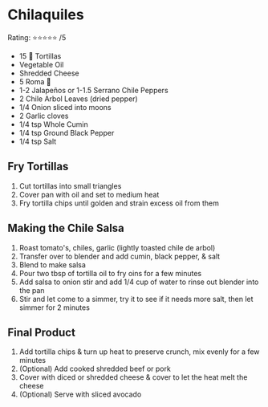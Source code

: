 # Chilaquiles
Rating: :star::star::star::star::star: /5  
- 15 :corn: Tortillas
- Vegetable Oil
- Shredded Cheese
- 5 Roma :tomato:
- 1-2 Jalapeños or 1-1.5 Serrano Chile Peppers
- 2 Chile Arbol Leaves (dried pepper)
- 1/4 Onion sliced into moons
- 2 Garlic cloves
- 1/4 tsp Whole Cumin
- 1/4 tsp Ground Black Pepper
- 1/4 tsp Salt

## Fry Tortillas
1. Cut tortillas into small triangles
2. Cover pan with oil and set to medium heat
3. Fry tortilla chips until golden and strain excess oil from them

## Making the Chile Salsa
1. Roast tomato's, chiles, garlic (lightly toasted chile de arbol)
2. Transfer over to blender and add cumin, black pepper, & salt
3. Blend to make salsa
4. Pour two tbsp of tortilla oil to fry oins for a few minutes
5. Add salsa to onion stir and add 1/4 cup of water to rinse out blender into the pan
6. Stir and let come to a simmer, try it to see if it needs more salt, then let simmer for 2 minutes

## Final Product
1. Add tortilla chips & turn up heat to preserve crunch, mix evenly for a few minutes
2. (Optional) Add cooked shredded beef or pork
3. Cover with diced or shredded cheese & cover to let the heat melt the cheese
4. (Optional) Serve with sliced avocado
